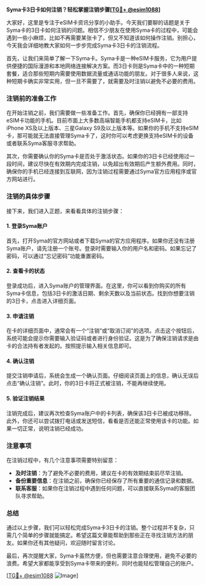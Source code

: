 **Syma卡3日卡如何注销？轻松掌握注销步骤[[TG💪+ @esim1088](https://t.me/s/esim1088)]**

大家好，这里是专注于eSIM卡资讯分享的小助手。今天我们要聊的话题是关于Syma卡的3日卡如何注销的问题。相信不少朋友在使用Syma卡的过程中，可能会遇到一些小麻烦，比如不再需要某张卡了，但又不知道该如何操作注销。别担心，今天我会详细地教大家如何一步步完成Syma卡3日卡的注销流程。

首先，让我们来简单了解一下Syma卡。Syma卡是一种eSIM卡服务，它为用户提供便捷的国际漫游和本地网络连接解决方案。而3日卡则是Syma卡中的一种短期套餐，适合那些短期内需要使用数据流量或通话功能的朋友。对于很多人来说，这种短期卡确实非常实用，但一旦不需要了，就需要及时注销以避免不必要的费用。

### 注销前的准备工作

在开始注销之前，我们需要做一些准备工作。首先，确保你已经拥有一部支持eSIM卡功能的手机。目前市面上大多数高端智能手机都支持eSIM卡，比如iPhone XS及以上版本、三星Galaxy S9及以上版本等。如果你的手机不支持eSIM卡，那可能就无法直接管理Syma卡了，这时你可以考虑更换支持eSIM卡的设备或者联系Syma客服寻求帮助。

其次，你需要确认你的Syma卡是否处于激活状态。如果你的3日卡已经使用过一段时间，建议尽快在有效期内完成注销，以免超出有效期后产生额外费用。同时，确保你的手机已经连接到互联网，因为注销过程需要通过Syma官方应用程序或官方网站进行。

### 注销的具体步骤

接下来，我们进入正题，来看看具体的注销步骤：

#### 1. 登录Syma账户

首先，打开Syma的官方网站或者下载Syma的官方应用程序。如果你还没有注册Syma账户，请先注册一个账号。登录时需要输入你的用户名和密码。如果忘记了密码，可以通过“忘记密码”功能重置密码。

#### 2. 查看卡的状态

登录成功后，进入Syma账户的管理界面。在这里，你可以看到你购买的所有Syma卡信息，包括3日卡的激活日期、剩余天数以及当前状态。找到你想要注销的3日卡，点击进入详细页面。

#### 3. 申请注销

在卡的详细页面中，通常会有一个“注销”或“取消订阅”的选项。点击这个按钮后，系统可能会提示你需要输入验证码或者进行身份验证。这是为了确保注销请求是由卡的合法持有者发起的。按照提示输入相关信息即可。

#### 4. 确认注销

提交注销申请后，系统会生成一个确认页面。仔细阅读页面上的信息，确认无误后点击“确认注销”。此时，你的3日卡将正式被注销，不能再继续使用。

#### 5. 验证注销结果

注销完成后，建议再次检查Syma账户中的卡列表，确保该3日卡已被成功移除。此外，你还可以尝试拨打电话或发送短信，看看是否还能正常使用该卡的功能。如果一切正常，说明注销已经成功。

### 注意事项

在注销过程中，有几个注意事项需要特别留意：

- **及时注销**：为了避免不必要的费用，建议在卡的有效期结束前尽早注销。
- **备份重要信息**：在注销之前，确保你已经保存了所有重要的通信记录和数据。
- **联系客服**：如果你在注销过程中遇到任何问题，可以直接联系Syma的客服团队寻求帮助。

### 总结

通过以上步骤，我们可以轻松完成Syma卡3日卡的注销。整个过程并不复杂，只需几个简单的步骤就能搞定。希望这篇文章能帮助到那些正在寻找注销方法的朋友。如果你还有其他疑问，欢迎随时留言讨论。

最后，再次提醒大家，Syma卡虽然方便，但也需要注意合理使用，避免不必要的浪费。希望大家都能享受到Syma卡带来的便利，同时也能轻松管理自己的账户。

[[TG💪+ @esim1088](https://t.me/s/esim1088) ![Image](https://i.postimg.cc/4NQfJmqS/Snipaste-2025-05-13-00-14-12.png)]
